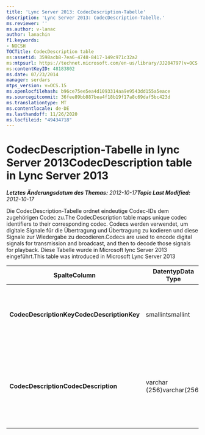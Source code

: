```yaml
---
title: 'Lync Server 2013: CodecDescription-Tabelle'
description: 'Lync Server 2013: CodecDescription-Tabelle.'
ms.reviewer: ''
ms.author: v-lanac
author: lanachin
f1.keywords:
- NOCSH
TOCTitle: CodecDescription table
ms:assetid: 3598acb8-7ea6-4748-8417-149c971c32a2
ms:mtpsurl: https://technet.microsoft.com/en-us/library/JJ204797(v=OCS.15)
ms:contentKeyID: 48183802
ms.date: 07/23/2014
manager: serdars
mtps_version: v=OCS.15
ms.openlocfilehash: b96ce75ee5ea4d1093314aa9e9543dd155a5eace
ms.sourcegitcommit: 36fee89bb887bea4f18b19f17a8c69daf5bc423d
ms.translationtype: MT
ms.contentlocale: de-DE
ms.lasthandoff: 11/26/2020
ms.locfileid: "49434718"
---
```

# <a name="codecdescription-table-in-lync-server-2013"></a><span data-ttu-id="d79a1-103">CodecDescription-Tabelle in lync Server 2013</span><span class="sxs-lookup"><span data-stu-id="d79a1-103">CodecDescription table in Lync Server 2013</span></span>

<div data-xmlns="http://www.w3.org/1999/xhtml">

<div class="topic" data-xmlns="http://www.w3.org/1999/xhtml" data-msxsl="urn:schemas-microsoft-com:xslt" data-cs="https://msdn.microsoft.com/">

<div data-asp="https://msdn2.microsoft.com/asp">



</div>

<div id="mainSection">

<div id="mainBody"><span data-ttu-id="d79a1-104">

<span> </span></span><span class="sxs-lookup"><span data-stu-id="d79a1-104">

<span> </span></span></span>

<span data-ttu-id="d79a1-105">_**Letztes Änderungsdatum des Themas:** 2012-10-17_</span><span class="sxs-lookup"><span data-stu-id="d79a1-105">_**Topic Last Modified:** 2012-10-17_</span></span>

<span data-ttu-id="d79a1-106">Die CodecDescription-Tabelle ordnet eindeutige Codec-IDs dem zugehörigen Codec zu.</span><span class="sxs-lookup"><span data-stu-id="d79a1-106">The CodecDescription table maps unique codec identifiers to their corresponding codec.</span></span> <span data-ttu-id="d79a1-107">Codecs werden verwendet, um digitale Signale für die Übertragung und Übertragung zu kodieren und diese Signale zur Wiedergabe zu decodieren.</span><span class="sxs-lookup"><span data-stu-id="d79a1-107">Codecs are used to encode digital signals for transmission and broadcast, and then to decode those signals for playback.</span></span> <span data-ttu-id="d79a1-108">Diese Tabelle wurde in Microsoft lync Server 2013 eingeführt.</span><span class="sxs-lookup"><span data-stu-id="d79a1-108">This table was introduced in Microsoft Lync Server 2013</span></span>


<table>
<colgroup>
<col style="width: 25%" />
<col style="width: 25%" />
<col style="width: 25%" />
<col style="width: 25%" />
</colgroup>
<thead>
<tr class="header">
<th><span data-ttu-id="d79a1-109"><strong>Spalte</strong></span><span class="sxs-lookup"><span data-stu-id="d79a1-109"><strong>Column</strong></span></span></th>
<th><span data-ttu-id="d79a1-110"><strong>Datentyp</strong></span><span class="sxs-lookup"><span data-stu-id="d79a1-110"><strong>Data Type</strong></span></span></th>
<th><span data-ttu-id="d79a1-111"><strong>Schlüssel/Index</strong></span><span class="sxs-lookup"><span data-stu-id="d79a1-111"><strong>Key/Index</strong></span></span></th>
<th><span data-ttu-id="d79a1-112"><strong>Details</strong></span><span class="sxs-lookup"><span data-stu-id="d79a1-112"><strong>Details</strong></span></span></th>
</tr>
</thead>
<tbody>
<tr class="odd">
<td><p><span data-ttu-id="d79a1-113"><strong>CodecDescriptionKey</strong></span><span class="sxs-lookup"><span data-stu-id="d79a1-113"><strong>CodecDescriptionKey</strong></span></span></p></td>
<td><p><span data-ttu-id="d79a1-114">smallint</span><span class="sxs-lookup"><span data-stu-id="d79a1-114">smallint</span></span></p></td>
<td><p><span data-ttu-id="d79a1-115">Primary</span><span class="sxs-lookup"><span data-stu-id="d79a1-115">Primary</span></span></p></td>
<td><p><span data-ttu-id="d79a1-116">Eindeutiger Bezeichner, der dem Codec zugewiesen ist.</span><span class="sxs-lookup"><span data-stu-id="d79a1-116">Unique identifier assigned to the codec.</span></span></p></td>
</tr>
<tr class="even">
<td><p><span data-ttu-id="d79a1-117"><strong>CodecDescription</strong></span><span class="sxs-lookup"><span data-stu-id="d79a1-117"><strong>CodecDescription</strong></span></span></p></td>
<td><p><span data-ttu-id="d79a1-118">varchar (256)</span><span class="sxs-lookup"><span data-stu-id="d79a1-118">varchar(256)</span></span></p></td>
<td><p><span data-ttu-id="d79a1-119">Eindeutigen</span><span class="sxs-lookup"><span data-stu-id="d79a1-119">Unique</span></span></p></td>
<td><p><span data-ttu-id="d79a1-120">Eindeutige Beschreibung des Codecs, der dem CodecDescriptionKey entspricht.</span><span class="sxs-lookup"><span data-stu-id="d79a1-120">Unique description of the codec corresponding to the CodecDescriptionKey.</span></span></p></td>
</tr>
</tbody>
</table><span data-ttu-id="d79a1-121">


</div>

<span> </span>

</div>

</div>

</span><span class="sxs-lookup"><span data-stu-id="d79a1-121">


</div>

<span> </span>

</div>

</div>

</span></span></div>

